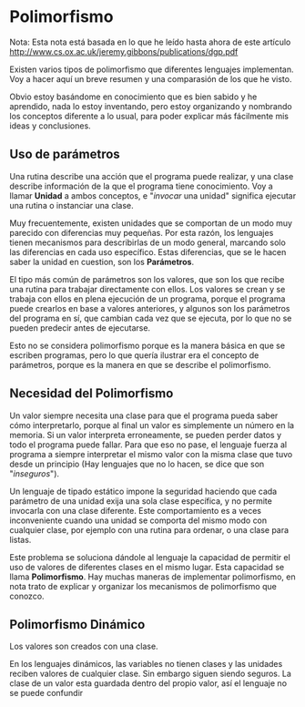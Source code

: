 # Polimorfismo

Nota: Esta nota está basada en lo que he leído hasta ahora de este artículo http://www.cs.ox.ac.uk/jeremy.gibbons/publications/dgp.pdf

Existen varios tipos de polimorfismo que diferentes lenguajes implementan. Voy a hacer aquí un breve resumen y una comparasión de los que he visto.

Obvio estoy basándome en conocimiento que es bien sabido y he aprendido, nada lo estoy inventando, pero estoy organizando y nombrando los conceptos diferente a lo usual, para poder explicar más fácilmente mis ideas y conclusiones.

## Uso de parámetros

Una rutina describe una acción que el programa puede realizar, y una clase describe información de la que el programa tiene conocimiento. Voy a llamar
__Unidad__ a ambos conceptos, e "_invocar_ una unidad" significa ejecutar una rutina o instanciar una clase.

Muy frecuentemente, existen unidades que se comportan de un modo muy parecido con diferencias muy pequeñas. Por esta razón, los lenguajes tienen mecanismos para describirlas de un modo general, marcando solo las diferencias en cada uso específico. Estas diferencias, que se le hacen saber la unidad en cuestion, son los
__Parámetros__.

El tipo más común de parámetros son los valores, que son los que recibe una rutina para trabajar directamente con ellos. Los valores se crean y se trabaja con ellos en plena ejecución de un programa, porque el programa puede crearlos en base a valores anteriores, y algunos son los parámetros del programa en sí, que cambian cada vez que se ejecuta, por lo que no se pueden predecir antes de ejecutarse.

Esto no se considera polimorfismo porque es la manera básica en que se escriben programas, pero lo que quería ilustrar era el concepto de parámetros, porque es la manera en que se describe el polimorfismo.

## Necesidad del Polimorfismo

Un valor siempre necesita una clase para que el programa pueda saber cómo interpretarlo, porque al final un valor es simplemente un número en la memoria. Si un valor interpreta erroneamente, se pueden perder datos y todo el programa puede fallar. Para que eso no pase, el lenguaje fuerza al programa a siempre interpretar el mismo valor con la misma clase que tuvo desde un principio (Hay lenguajes que no lo hacen, se dice que son "_inseguros_").

Un lenguaje de tipado estático impone la seguridad haciendo que cada parámetro de una unidad exija una sola clase específica, y no permite invocarla con una clase diferente. Este comportamiento es a veces inconveniente cuando una unidad se comporta del mismo modo con cualquier clase, por ejemplo con una rutina para ordenar, o una clase para listas.

Este problema se soluciona dándole al lenguaje la capacidad de permitir el uso de valores de diferentes clases en el mismo lugar. Esta capacidad se llama
__Polimorfismo__. Hay muchas maneras de implementar polimorfismo, en nota trato de explicar y organizar los mecanismos de polimorfismo que conozco.

## Polimorfismo Dinámico

Los valores son creados con una clase. 

En los lenguajes dinámicos, las variables no tienen clases y las unidades reciben valores de cualquier clase. Sin embargo siguen siendo seguros. La clase de un valor esta guardada dentro del propio valor, así el lenguaje no se puede confundir